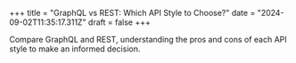 +++
title = "GraphQL vs REST: Which API Style to Choose?"
date = "2024-09-02T11:35:17.311Z"
draft = false
+++

  Compare GraphQL and REST, understanding the pros and cons of each API style to make an informed decision.
        